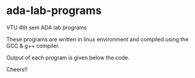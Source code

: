 # ada-lab-programs

VTU 4th sem ADA lab programs

These programs are written in linux environment and compiled using the GCC & g++ compiler.

Output of each program is given below the code.

Cheers!!


